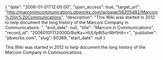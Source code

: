 {
  "date": "2006-01-01T12:00:00", 
  "open_access": true, 
  "target_url": "http://marconiincommunications.pbworks.com/w/page/58205482/Marconi%20in%20Communications", 
  "description": "This Wiki was started in 2012 to help document the long history of the Marconi Company in Communications. ", 
  "end_date": null, 
  "title": "Marconi in Communications", 
  "record_id": "20060101T120000/BsIKa+HULfp8t5zrlRH1HA==", 
  "publisher": "pbworks.com", 
  "slug": 60369, 
  "start_date": null
}

This Wiki was started in 2012 to help document the long history of the Marconi Company in Communications. 